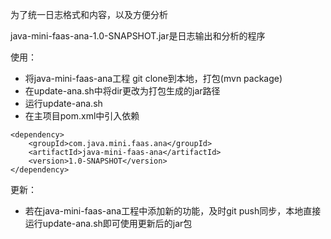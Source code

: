 为了统一日志格式和内容，以及方便分析

java-mini-faas-ana-1.0-SNAPSHOT.jar是日志输出和分析的程序

使用：
- 将java-mini-faas-ana工程 git clone到本地，打包(mvn package)
- 在update-ana.sh中将dir更改为打包生成的jar路径
- 运行update-ana.sh
- 在主项目pom.xml中引入依赖
```$xml
<dependency>
    <groupId>com.java.mini.faas.ana</groupId>
    <artifactId>java-mini-faas-ana</artifactId>
    <version>1.0-SNAPSHOT</version>
</dependency>
```
更新：
- 若在java-mini-faas-ana工程中添加新的功能，及时git push同步，本地直接运行update-ana.sh即可使用更新后的jar包